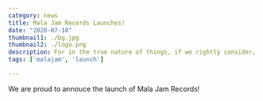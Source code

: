 ```yaml
---
category: news
title: Mala Jam Records Launches!
date: "2020-07-18"
thumbnail1: ./bg.jpg
thumbnail2: ./logo.png
description: For in the true nature of things, if we rightly consider, every green tree is far more glorious than if it were made of gold and silver.
tags: ['malajam', 'launch']

---
```


We are proud to annouce the launch of Mala Jam Records!
